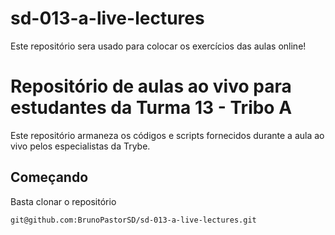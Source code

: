 # sd-013-a-live-lectures
Este repositório sera usado para colocar os exercícios das aulas online!

# Repositório de aulas ao vivo para estudantes da Turma 13 - Tribo A

Este repositório armaneza os códigos e scripts fornecidos durante a aula ao vivo pelos especialistas da Trybe.

## Começando

Basta clonar o repositório
```
git@github.com:BrunoPastorSD/sd-013-a-live-lectures.git
```